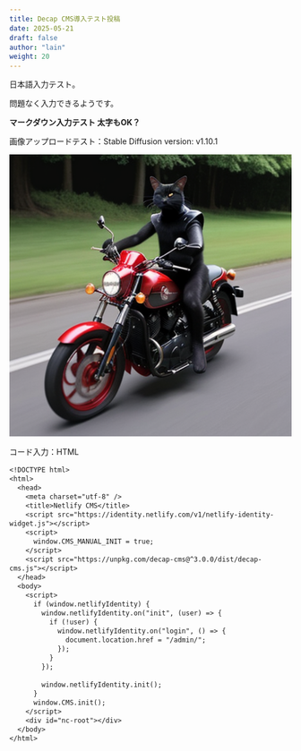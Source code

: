 ```yaml
---
title: Decap CMS導入テスト投稿
date: 2025-05-21
draft: false
author: "lain"
weight: 20
---
```

日本語入力テスト。

問題なく入力できるようです。
<!--more-->
**マークダウン入力テスト 太字もOK？**

画像アップロードテスト：Stable Diffusion version: v1.10.1 

![Stable Diffusion version: v1.10.1 ](/images/uploads/00011-524648632.png "Stable Diffusion version: v1.10.1 ")

コード入力：HTML

```chuck
<!DOCTYPE html>
<html>
  <head>
    <meta charset="utf-8" />
    <title>Netlify CMS</title>
    <script src="https://identity.netlify.com/v1/netlify-identity-widget.js"></script>
    <script>
      window.CMS_MANUAL_INIT = true;
    </script>
    <script src="https://unpkg.com/decap-cms@^3.0.0/dist/decap-cms.js"></script>
  </head>
  <body>
    <script>
      if (window.netlifyIdentity) {
        window.netlifyIdentity.on("init", (user) => {
          if (!user) {
            window.netlifyIdentity.on("login", () => {
              document.location.href = "/admin/";
            });
          }
        });

        window.netlifyIdentity.init();
      }
      window.CMS.init();
    </script>
    <div id="nc-root"></div>
  </body>
</html>
```
